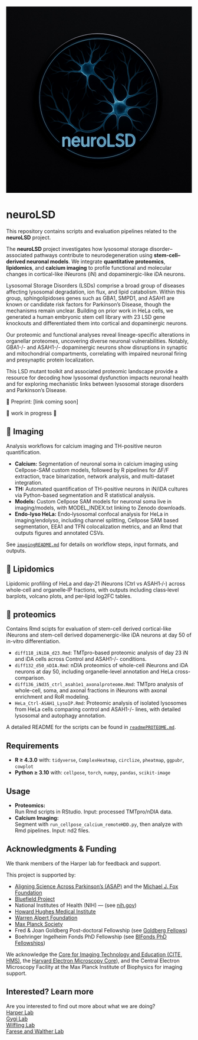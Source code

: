 ![ProjectLogo](/logoNeuroLSD.jpg)
# neuroLSD
This repository contains scripts and evaluation pipelines related to the **neuroLSD** project.

The **neuroLSD** project investigates how lysosomal storage disorder–associated pathways contribute to neurodegeneration using **stem-cell–derived neuronal models**. We integrate **quantitative proteomics**, **lipidomics**, and **calcium imaging** to profile functional and molecular changes in cortical-like iNeurons (iN) and dopaminergic-like iDA neurons.

Lysosomal Storage Disorders (LSDs) comprise a broad group of diseases affecting lysosomal degradation, ion flux, and lipid catabolism. Within this group, sphingolipidoses genes such as GBA1, SMPD1, and ASAH1 are known or candidate risk factors for Parkinson’s Disease, though the mechanisms remain unclear. Building on prior work in HeLa cells, we generated a human embryonic stem cell library with 23 LSD gene knockouts and differentiated them into cortical and dopaminergic neurons.  

Our proteomic and functional analyses reveal lineage-specific alterations in organellar proteomes, uncovering diverse neuronal vulnerabilities. Notably, GBA1-/- and ASAH1-/- dopaminergic neurons show disruptions in synaptic and mitochondrial compartments, correlating with impaired neuronal firing and presynaptic protein localization.  

This LSD mutant toolkit and associated proteomic landscape provide a resource for decoding how lysosomal dysfunction impacts neuronal health and for exploring mechanistic links between lysosomal storage disorders and Parkinson’s Disease.

📖 Preprint: [link coming soon]


🚧 work in progress 🚧

## 🔬 Imaging
Analysis workflows for calcium imaging and TH-positive neuron quantification.  
- **Calcium:** Segmentation of neuronal soma in calcium imaging using Cellpose-SAM custom models, followed by R pipelines for ΔF/F extraction, trace binarization, network analysis, and multi-dataset integration.
- **TH:** Automated quantification of TH-positive neurons in iN/iDA cultures via Python-based segmentation and R statistical analysis.
- **Models:** Custom Cellpose SAM models for neuronal soma live in imaging/models, with MODEL_INDEX.txt linking to Zenodo downloads.
- **Endo‑lyso HeLa:** Endo‑lysosomal confocal analysis for HeLa in imaging/endolyso, including channel splitting, Cellpose SAM based segmentation, EEA1 and TFN colocalization metrics, and an Rmd that outputs figures and annotated CSVs.

See [`imagingREADME.md`](imaging/imagingREADME.md) for details on workflow steps, input formats, and outputs.



## 🧬 Lipidomics
Lipidomic profiling of HeLa and day‑21 iNeurons (Ctrl vs ASAH1‑/‑) across whole‑cell and organelle‑IP fractions, with outputs including class‑level barplots, volcano plots, and per‑lipid log2FC tables.



## 🧪 proteomics
Contains Rmd scipts for evaluation of stem-cell derived cortical-like iNeurons and stem-cell derived dopamenergic-like iDA neurons at day 50 of in-vitro differentiation.

- `diff118_iNiDA_d23.Rmd`: TMTpro-based proteomic analysis of day 23 iN and iDA cells across Control and ASAH1-/- conditions.
- `diff132_d50_nDIA.Rmd`: nDIA proteomics of whole-cell iNeurons and iDA neurons at day 50, including organelle-level annotation and HeLa cross-comparison.
- `diff136_iNd35_ctrl_asah1e1_axonalproteome.Rmd`: TMTpro analysis of whole-cell, soma, and axonal fractions in iNeurons with axonal enrichment and RoR modeling.
- `HeLa_Ctrl-ASAH1_LysoIP.Rmd`: Proteomic analysis of isolated lysosomes from HeLa cells comparing control and ASAH1-/- lines, with detailed lysosomal and autophagy annotation.


A detailed README for the scripts can be found in [`readmePROTEOME.md`](proteome/readmePROTEOME.md).



## Requirements
- **R ≥ 4.3.0** with: `tidyverse`, `ComplexHeatmap`, `circlize`, `pheatmap`, `ggpubr`, `cowplot`  
- **Python ≥ 3.10** with: `cellpose`, `torch`, `numpy`, `pandas`, `scikit-image`  


## Usage
- **Proteomics:**  
  Run Rmd scripts in RStudio. Input: processed TMTpro/nDIA data.  
- **Calcium Imaging:**  
  Segment with `run_cellpose_calcium_remoteHDD.py`, then analyze with Rmd pipelines. Input: nd2 files. 
  
 
## Acknowledgments & Funding

We thank members of the Harper lab for feedback and support.

This project is supported by:  
- [Aligning Science Across Parkinson’s (ASAP)](https://parkinsonsroadmap.org/) and the [Michael J. Fox Foundation](https://www.michaeljfox.org/)  
- [Bluefield Project](https://www.bluefieldproject.org/)  
- National Institutes of Health (NIH) — (see [nih.gov](https://www.nih.gov/))  
- [Howard Hughes Medical Institute](https://www.hhmi.org/)
- [Warren Alpert Foundation](https://www.warrenalpertfoundation.org/)  
- [Max Planck Society](https://www.mpg.de/en)  
- Fred & Joan Goldberg Post-doctoral Fellowship (see [Goldberg Fellows](https://cellbio.hms.harvard.edu/goldberg-fellows))  
- Boehringer Ingelheim Fonds PhD Fellowship (see [BIFonds PhD Fellowships](https://www.bifonds.de/fellowships-grants/phd-fellowships.html))  

We acknowledge the [Core for Imaging Technology and Education (CITE, HMS)](https://cite.hms.harvard.edu/), the [Harvard Electron Microscopy Core](https://electron-microscopy.hms.harvard.edu/)), and the Central Electron Microscopy Facility at the Max Planck Institute of Biophysics for imaging support.  

## Interested? Learn more
Are you interested to find out more about what we are doing?  
[Harper Lab](https://harper.hms.harvard.edu/everything-protein-and-organelle-quality-control)  
[Gygi Lab](https://gygi.hms.harvard.edu/)  
[Wilfling Lab](https://www.biophys.mpg.de/mechanisms-cellular-quality-control)  
[ Farese and Walther Lab](https://www.fwlaboratory.org/)  